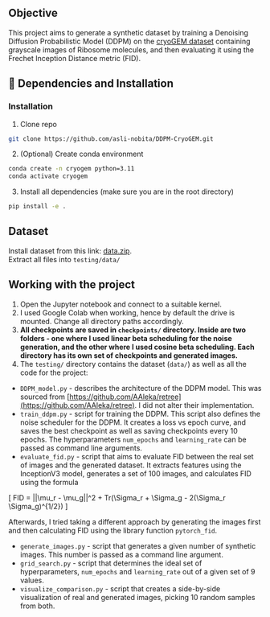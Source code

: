 ## Objective

This project aims to generate a synthetic dataset by training a Denoising Diffusion Probabilistic Model (DDPM) on the [cryoGEM dataset](https://github.com/Cellverse/CryoGEM) containing grayscale images of Ribosome molecules, and then evaluating it using the Frechet Inception Distance metric (FID).

## 🔧 Dependencies and Installation

### Installation

1. Clone repo

```bash
git clone https://github.com/asli-nobita/DDPM-CryoGEM.git
```

2. (Optional) Create conda environment

```bash
conda create -n cryogem python=3.11
conda activate cryogem
```

3. Install all dependencies (make sure you are in the root directory)

```bash
pip install -e .
```

## Dataset

Install dataset from this link: [data.zip](https://www.dropbox.com/scl/fi/0zczm5hlb1h8qes1kobhz/data.zip?rlkey=46ob2ywa80t1mcvezy4lj6tu2&st=626po0mp&dl=0).  
Extract all files into `testing/data/`

## Working with the project

1. Open the Jupyter notebook and connect to a suitable kernel.
2. I used Google Colab when working, hence by default the drive is mounted. Change all directory paths accordingly.
3. **All checkpoints are saved in `checkpoints/` directory. Inside are two folders - one where I used linear beta scheduling for the noise generation, and the other where I used cosine beta scheduling. Each directory has its own set of checkpoints and generated images.**
4. The `testing/` directory contains the dataset (`data/`) as well as all the code for the project:

-   `DDPM_model.py` - describes the architecture of the DDPM model. This was sourced from [https://github.com/AAleka/retree](https://github.com/AAleka/retree). I did not alter their implementation.
-   `train_ddpm.py` - script for training the DDPM. This script also defines the noise scheduler for the DDPM. It creates a loss vs epoch curve, and saves the best checkpoint as well as saving checkpoints every 10 epochs. The hyperparameters `num_epochs` and `learning_rate` can be passed as command line arguments.
-   `evaluate_fid.py` - script that aims to evaluate FID between the real set of images and the generated dataset. It extracts features using the InceptionV3 model, generates a set of 100 images, and calculates FID using the formula

\[
FID = ||\mu_r - \mu_g||^2 + Tr(\Sigma_r + \Sigma_g - 2(\Sigma_r \Sigma_g)^{1/2})
\]

Afterwards, I tried taking a different approach by generating the images first and then calculating FID using the library function `pytorch_fid`.

-   `generate_images.py` - script that generates a given number of synthetic images. This number is passed as a command line argument.
-   `grid_search.py` - script that determines the ideal set of hyperparameters, `num_epochs` and `learning_rate` out of a given set of 9 values.
-   `visualize_comparison.py` - script that creates a side-by-side visualization of real and generated images, picking 10 random samples from both.
